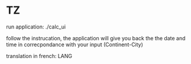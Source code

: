 TZ
==

run application: ./calc_ui

follow the instrucation, the application will give you back the the date and time in correcpondance with your input (Continent-City)

translation in french: LANG
